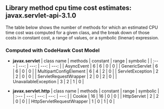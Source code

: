 ## Library method cpu time cost estimates: javax.servlet-api-3.1.0

The table below shows the number of methods for which an estimated
CPU time cost was computed for a given class, and the break down of
those costs in constant cost, a range of values, or a symbolic (linenar)
expression.

### Computed with CodeHawk Cost Model

- **javax.servlet**
  | class name | methods | constant | range | symbolic |
  | :--- | ---: |  ---: | ---: | ---: |
  | AsyncEvent | 6 | 6 | 0 | 0 |
  | GenericServlet | 6 | 6 | 0 | 0 |
  | MultipartConfigElement | 6 | 4 | 2 | 0 |
  | ServletException | 2 | 2 | 0 | 0 |
  | ServletRequestWrapper | 2 | 0 | 2 | 0 |
  | UnavailableException | 3 | 2 | 1 | 0 |

- **javax.servlet.http**
  | class name | methods | constant | range | symbolic |
  | :--- | ---: |  ---: | ---: | ---: |
  | Cookie | 16 | 16 | 0 | 0 |
  | HttpServlet | 2 | 2 | 0 | 0 |
  | HttpServletRequestWrapper | 1 | 0 | 1 | 0 |

